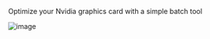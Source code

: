 Optimize your Nvidia graphics card with a simple batch tool

![image](https://github.com/user-attachments/assets/41bd8454-36ac-4fcd-8ca3-dce85ff0a6df)
